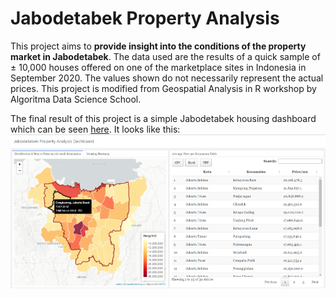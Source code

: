 # Jabodetabek Property Analysis

This project aims to **provide insight into the conditions of the property market in Jabodetabek**. The data used are the results of a quick sample of ± 10,000 houses offered on one of the marketplace sites in Indonesia in September 2020. The values shown do not necessarily represent the actual prices. This project is modified from Geospatial Analysis in R workshop by Algoritma Data Science School.
  
The final result of this project is a simple Jabodetabek housing dashboard which can be seen [here](https://rpubs.com/godfriedjunio/jakartapropertydashboard). It looks like this:
![dashboard](https://github.com/juniomata/Jabodetabek_Property_Analysis/blob/main/img/dashboard.png)
